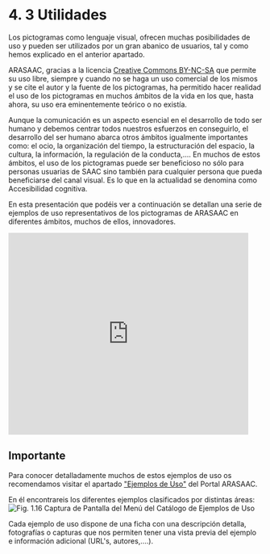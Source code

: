 
# 4. 3 Utilidades

Los pictogramas como lenguaje visual, ofrecen muchas posibilidades de uso y pueden ser utilizados por un gran abanico de usuarios, tal y como hemos explicado en el anterior apartado.

ARASAAC, gracias a la licencia [Creative Commons BY-NC-SA](http://creativecommons.org/licenses/by-nc-sa/3.0/es/) que permite su uso libre, siempre y cuando no se haga un uso comercial de los mismos y se cite el autor y la fuente de los pictogramas, ha permitido hacer realidad el uso de los pictogramas en muchos ámbitos de la vida en los que, hasta ahora, su uso era eminentemente teórico o no existía.

Aunque la comunicación es un aspecto esencial en el desarrollo de todo ser humano y debemos centrar todos nuestros esfuerzos en conseguirlo, el desarrollo del ser humano abarca otros ámbitos igualmente importantes como: el ocio, la organización del tiempo, la estructuración del espacio, la cultura, la información, la regulación de la conducta,.... En muchos de estos ámbitos, el uso de los pictogramas puede ser beneficioso no sólo para personas usuarias de SAAC sino también para cualquier persona que pueda beneficiarse del canal visual. Es lo que en la actualidad se denomina como Accesibilidad cognitiva.

En esta presentación que podéis ver a continuación se detallan una serie de ejemplos de uso representativos de los pictogramas de ARASAAC en diferentes ámbitos, muchos de ellos, innovadores.

<iframe src="http://www.slideshare.net/slideshow/embed_code/26947303" frameborder="0" marginwidth="0" marginheight="0" scrolling="no" width="476" height="400"></iframe>

## Importante

Para conocer detalladamente muchos de estos ejemplos de uso os recomendamos visitar el apartado ["Ejemplos de Uso"](http://arasaac.org/ejemplos_uso.php) del Portal ARASAAC.

En él encontrareis los diferentes ejemplos clasificados por distintas áreas:
![Fig. 1.16 Captura de Pantalla del Menú del Catálogo de Ejemplos de Uso](https://lh5.googleusercontent.com/-IyyfC7o3cHs/UlLz7z9OY7I/AAAAAAAABT4/DVgcw40aGt8/w868-h307-no/Ejemplos+_uso_1.png)

Cada ejemplo de uso dispone de una ficha con una descripción detalla, fotografías o capturas que nos permiten tener una vista previa del ejemplo e información adicional (URL's, autores,....).

